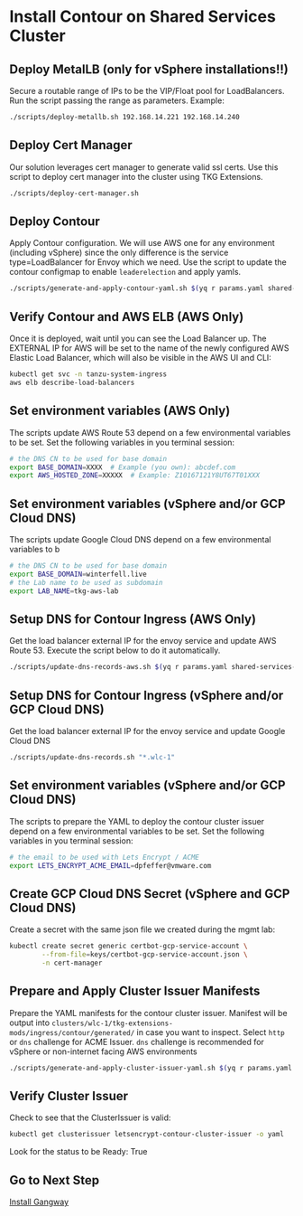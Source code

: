 # Install Contour on Shared Services Cluster

## Deploy MetalLB (only for vSphere installations!!)
Secure a routable range of IPs to be the VIP/Float pool for LoadBalancers.
Run the script passing the range as parameters. Example:
```bash
./scripts/deploy-metallb.sh 192.168.14.221 192.168.14.240
```

## Deploy Cert Manager

Our solution leverages cert manager to generate valid ssl certs.  Use this script to deploy cert manager into the cluster using TKG Extensions.

```bash
./scripts/deploy-cert-manager.sh
```

## Deploy Contour

Apply Contour configuration. We will use AWS one for any environment (including vSphere) since the only difference is the service type=LoadBalancer for Envoy which we need.  Use the script to update the contour configmap to enable `leaderelection` and apply yamls.
```bash
./scripts/generate-and-apply-contour-yaml.sh $(yq r params.yaml shared-services-cluster.name)
```


## Verify Contour and AWS ELB (AWS Only)

Once it is deployed, wait until you can see the Load Balancer up.  The EXTERNAL IP for AWS will be set to the name of the newly configured AWS Elastic Load Balancer, which will also be visible in the AWS UI and CLI:

```bash
kubectl get svc -n tanzu-system-ingress
aws elb describe-load-balancers
```

## Set environment variables (AWS Only)

The scripts update AWS Route 53 depend on a few environmental variables to be set.  Set the following variables in you terminal session:

```bash
# the DNS CN to be used for base domain
export BASE_DOMAIN=XXXX  # Example (you own): abcdef.com
export AWS_HOSTED_ZONE=XXXXX  # Example: Z10167121Y8UT67T01XXX
```

## Set environment variables (vSphere and/or GCP Cloud DNS)
The scripts update Google Cloud DNS depend on a few environmental variables to b
```bash
# the DNS CN to be used for base domain
export BASE_DOMAIN=winterfell.live
# the Lab name to be used as subdomain
export LAB_NAME=tkg-aws-lab
```

## Setup DNS for Contour Ingress (AWS Only)

Get the load balancer external IP for the envoy service and update AWS Route 53.  Execute the script below to do it automatically.

```bash
./scripts/update-dns-records-aws.sh $(yq r params.yaml shared-services-cluster.ingress-fqdn)
```

## Setup DNS for Contour Ingress (vSphere and/or GCP Cloud DNS)

Get the load balancer external IP for the envoy service and update Google Cloud DNS

```bash
./scripts/update-dns-records.sh "*.wlc-1"
```

## Set environment variables (vSphere and/or GCP Cloud DNS)

The scripts to prepare the YAML to deploy the contour cluster issuer depend on a few environmental variables to be set.  Set the following variables in you terminal session:

```bash
# the email to be used with Lets Encrypt / ACME
export LETS_ENCRYPT_ACME_EMAIL=dpfeffer@vmware.com
```

## Create GCP Cloud DNS Secret (vSphere and GCP Cloud DNS)
Create a secret with the same json file we created during the mgmt lab:

```bash
kubectl create secret generic certbot-gcp-service-account \
        --from-file=keys/certbot-gcp-service-account.json \
        -n cert-manager
```

## Prepare and Apply Cluster Issuer Manifests

Prepare the YAML manifests for the contour cluster issuer.  Manifest will be output into `clusters/wlc-1/tkg-extensions-mods/ingress/contour/generated/` in case you want to inspect.
Select `http` or `dns` challenge for ACME Issuer. `dns` challenge is recommended for vSphere or non-internet facing AWS environments
```bash
./scripts/generate-and-apply-cluster-issuer-yaml.sh $(yq r params.yaml shared-services-cluster.name) http
```

## Verify Cluster Issuer

Check to see that the ClusterIssuer is valid:

```bash
kubectl get clusterissuer letsencrypt-contour-cluster-issuer -o yaml
```

Look for the status to be Ready: True

## Go to Next Step

[Install Gangway](05_gangway_ssc.md)